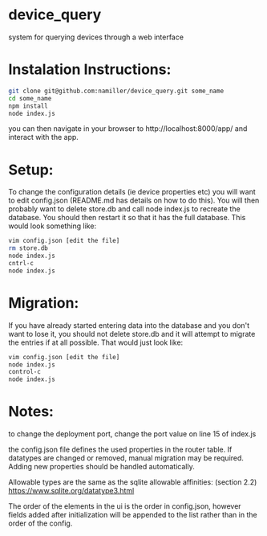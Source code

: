 # device_query
system for querying devices through a web interface

# Instalation Instructions:

```bash
git clone git@github.com:namiller/device_query.git some_name
cd some_name
npm install
node index.js
``` 

you can then navigate in your browser to http://localhost:8000/app/ and interact with the app.

# Setup:

To change the configuration details (ie device properties etc) you will want to edit config.json (README.md has details on how to do this). You will then probably want to delete store.db and call node index.js to recreate the database. You should then restart it so that it has the full database. This would look something like:

``` bash 
vim config.json [edit the file]
rm store.db
node index.js
cntrl-c
node index.js
```

# Migration:

If you have already started entering data into the database and you don't want to lose it, you should not delete store.db and it will attempt to migrate the entries if at all possible. That would just look like:

``` bash
vim config.json [edit the file]
node index.js
control-c
node index.js
```

# Notes:
to change the deployment port, change the port value on line 15 of index.js

the config.json file defines the used properties in the router table. If datatypes are changed or removed, manual migration may be required. Adding new properties should be handled automatically.

Allowable types are the same as the sqlite allowable affinities:
(section 2.2) https://www.sqlite.org/datatype3.html

The order of the elements in the ui is the order in config.json, however fields added after initialization will be appended to the list rather than in the order of the config.

